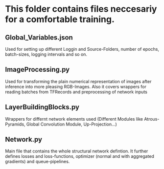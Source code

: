 # This folder contains files neccesariy for a comfortable training.

## Global_Variables.json
Used for setting up different Loggin and Source-Folders, number of epochs, batch-sizes, logging intervals and so on.

## ImageProcessing.py
Used for transforming the plain numerical representation of images after inference into more pleasing RGB-Images. 
Also it covers wrappers for reading batches from TFRecords and preprocessing of network inputs

## LayerBuildingBlocks.py
Wrappers for differnt network elements used (Different Modules like Atrous-Pyramids, Global Convolution Module, Up-Projection...)

## Network.py
Main file that contains the whole structural network defintion. It further defines losses and loss-functions, optimizer (normal and with aggregated gradients) and queue-pipelines.

